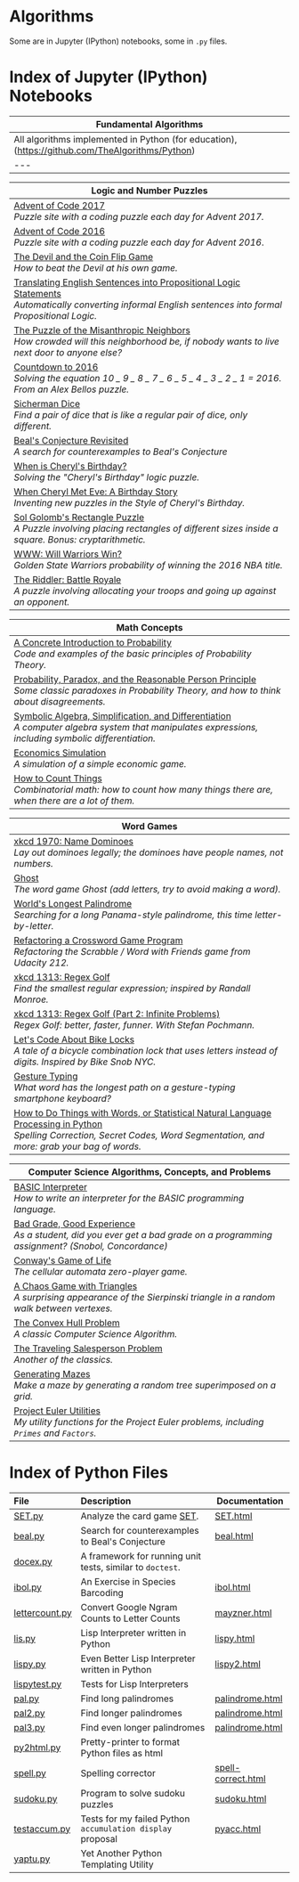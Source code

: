 # Algorithms

Some are in Jupyter (IPython) notebooks, some in `.py` files. 

 
# Index of Jupyter (IPython) Notebooks

|Fundamental Algorithms|
|---|
|All algorithms implemented in Python (for education), (https://github.com/TheAlgorithms/Python)|
|---|


|Logic and Number Puzzles|
|---|
|[Advent of Code 2017](https://github.com/batermj/data_sciences_campaign/tree/master/Python/Algorithms/ipynb/ds00100001_algorithms_python_ex00000002.ipynb)<br>*Puzzle site with a coding puzzle each day for Advent 2017.*|
|[Advent of Code 2016](https://github.com/batermj/data_sciences_campaign/tree/master/Python/Algorithms/ipynb/ds00100001_algorithms_python_ex00000003.ipynb)<br>*Puzzle site with a coding puzzle each day for Advent 2016*.|
|[The Devil and the Coin Flip Game](https://github.com/batermj/data_sciences_campaign/tree/master/Python/Algorithms/ipynb/ds00100001_algorithms_python_ex00000004.ipynb)<br>*How to beat the Devil at his own game.*|
|[Translating English Sentences into Propositional Logic Statements](https://github.com/batermj/data_sciences_campaign/tree/master/Python/Algorithms/ipynb/ds00100001_algorithms_python_ex00000005.ipynb)<br>*Automatically converting informal English sentences into formal Propositional Logic.*|
|[The Puzzle of the Misanthropic Neighbors](https://github.com/batermj/data_sciences_campaign/tree/master/Python/Algorithms/ipynb/ds00100001_algorithms_python_ex00000006.ipynb)<br>*How crowded will this neighborhood be, if nobody wants to live next door to anyone else?*|
|[Countdown to 2016](https://github.com/batermj/data_sciences_campaign/tree/master/Python/Algorithms/ipynb/ds00100001_algorithms_python_ex00000007.ipynb)<br>*Solving the equation 10 _ 9 _ 8 _ 7 _ 6 _ 5 _ 4 _ 3 _ 2 _ 1 = 2016. From an Alex Bellos puzzle.*|
|[Sicherman Dice](https://github.com/batermj/data_sciences_campaign/tree/master/Python/Algorithms/ipynb/ds00100001_algorithms_python_ex00000008.ipynb)<br>*Find a pair of dice that is like a regular pair of dice, only different.*|
|[Beal's Conjecture Revisited](https://github.com/batermj/data_sciences_campaign/tree/master/Python/Algorithms/ipynb/ds00100001_algorithms_python_ex00000009.ipynb)<br>*A search for counterexamples to Beal's Conjecture*|
|[When is Cheryl's Birthday?](https://github.com/batermj/data_sciences_campaign/tree/master/Python/Algorithms/ipynb/ds00100001_algorithms_python_ex00000010.ipynb)<br>*Solving the "Cheryl's Birthday" logic puzzle.*|
|[When Cheryl Met Eve: A Birthday Story](https://github.com/batermj/data_sciences_campaign/tree/master/Python/Algorithms/ipynb/ds00100001_algorithms_python_ex00000011.ipynb)<br>*Inventing new puzzles in the Style of Cheryl's Birthday.*|
|[Sol Golomb's Rectangle Puzzle](https://github.com/batermj/data_sciences_campaign/tree/master/Python/Algorithms/ipynb/ds00100001_algorithms_python_ex00000012.ipynb)<br>*A Puzzle involving placing rectangles of different sizes inside a square. Bonus: cryptarithmetic.*|
|[WWW: Will Warriors Win?](https://github.com/batermj/data_sciences_campaign/tree/master/Python/Algorithms/ipynb/ds00100001_algorithms_python_ex00000013.ipynb)<br>*Golden State Warriors probability of winning the 2016 NBA title.*|
|[The Riddler: Battle Royale](https://github.com/batermj/data_sciences_campaign/tree/master/Python/Algorithms/ipynb/ds00100001_algorithms_python_ex00000014.ipynb)<br>*A puzzle involving allocating your troops and going up against an opponent.*|

|Math Concepts|
|---|
|[A Concrete Introduction to Probability](https://github.com/batermj/data_sciences_campaign/tree/master/Python/Algorithms/ipynb/ds00100001_algorithms_python_ex00000015.ipynb)<br>*Code and examples of the basic principles of Probability Theory.*|
|[Probability, Paradox, and the Reasonable Person Principle](https://github.com/batermj/data_sciences_campaign/tree/master/Python/Algorithms/ipynb/ds00100001_algorithms_python_ex00000016.ipynb)<br>*Some classic paradoxes in Probability Theory, and how to think about disagreements.*|
|[Symbolic Algebra, Simplification, and Differentiation](https://github.com/batermj/data_sciences_campaign/tree/master/Python/Algorithms/ipynb/ds00100001_algorithms_python_ex00000017.ipynb)<br>*A computer algebra system that  manipulates expressions, including symbolic differentiation.*|
|[Economics Simulation](https://github.com/batermj/data_sciences_campaign/tree/master/Python/Algorithms/ipynb/ds00100001_algorithms_python_ex00000018.ipynb)<br>*A simulation of a simple economic game.*|
|[How to Count Things](https://github.com/batermj/data_sciences_campaign/tree/master/Python/Algorithms/ipynb/ds00100001_algorithms_python_ex00000019.ipynb)<br>*Combinatorial math: how to count how many things there are, when there are a lot of them.*|

|Word Games|
|---|
|[xkcd 1970: Name Dominoes](https://github.com/batermj/data_sciences_campaign/tree/master/Python/Algorithms/ipynb/ds00100001_algorithms_python_ex00000020.ipynb)<br>*Lay out dominoes legally; the dominoes have people names, not numbers.*|
|[Ghost](https://github.com/batermj/data_sciences_campaign/tree/master/Python/Algorithms/ipynb/ds00100001_algorithms_python_ex00000021.ipynb)<br>*The word game Ghost (add letters, try to avoid making a word).*|
|[World's Longest Palindrome](https://github.com/batermj/data_sciences_campaign/tree/master/Python/Algorithms/ipynb/ds00100001_algorithms_python_ex00000022.ipynb)<br>*Searching for a long Panama-style palindrome, this time letter-by-letter.*|
|[Refactoring a Crossword Game Program](https://github.com/batermj/data_sciences_campaign/tree/master/Python/Algorithms/ipynb/ds00100001_algorithms_python_ex00000023.ipynb)<br>*Refactoring the Scrabble / Word with Friends game from Udacity 212.*|
|[xkcd 1313: Regex Golf](https://github.com/batermj/data_sciences_campaign/tree/master/Python/Algorithms/ipynb/ds00100001_algorithms_python_ex00000024.ipynb)<br>*Find the smallest regular expression; inspired by Randall Monroe.*|
|[xkcd 1313: Regex Golf (Part 2: Infinite Problems)](https://github.com/batermj/data_sciences_campaign/tree/master/Python/Algorithms/ipynb/ds00100001_algorithms_python_ex00000025.ipynb)<br>*Regex Golf: better, faster, funner. With Stefan Pochmann.*|
|[Let's Code About Bike Locks](https://github.com/batermj/data_sciences_campaign/tree/master/Python/Algorithms/ipynb/ds00100001_algorithms_python_ex00000026.ipynb)<br>*A tale of a bicycle combination lock that uses letters instead of digits. Inspired by Bike Snob NYC.*|
|[Gesture Typing](https://github.com/batermj/data_sciences_campaign/tree/master/Python/Algorithms/ipynb/ds00100001_algorithms_python_ex00000027.ipynb)<br>*What word has the longest path on a gesture-typing smartphone keyboard?*|
|[How to Do Things with Words, or Statistical Natural Language Processing in Python](https://github.com/batermj/data_sciences_campaign/tree/master/Python/Algorithms/ipynb/ds00100001_algorithms_python_ex00000028.ipynb)<br>*Spelling Correction, Secret Codes, Word Segmentation, and more: grab your bag of words.*|

|Computer Science Algorithms, Concepts, and Problems|
|---|
|[BASIC Interpreter](https://github.com/batermj/data_sciences_campaign/tree/master/Python/Algorithms/ipynb/ds00100001_algorithms_python_ex00000029.ipynb)<br>*How to write an interpreter for the BASIC programming language.*|
|[Bad Grade, Good Experience](https://github.com/batermj/data_sciences_campaign/tree/master/Python/Algorithms/ipynb/ds00100001_algorithms_python_ex00000030.ipynb)<br>*As a student, did you ever get a bad grade on a programming assignment? (Snobol, Concordance)*|
|[Conway's Game of Life](https://github.com/batermj/data_sciences_campaign/tree/master/Python/Algorithms/ipynb/ds00100001_algorithms_python_ex00000031.ipynb)<br>*The cellular automata zero-player game.*|
|[A Chaos Game with Triangles](https://github.com/batermj/data_sciences_campaign/tree/master/Python/Algorithms/ipynb/ds00100001_algorithms_python_ex00000032.ipynb)<br>*A surprising appearance of the Sierpinski triangle in a random walk between vertexes.*|
|[The Convex Hull Problem](https://github.com/batermj/data_sciences_campaign/tree/master/Python/Algorithms/ipynb/ds00100001_algorithms_python_ex00000033.ipynb)<br>*A classic Computer Science Algorithm.*|
|[The Traveling Salesperson Problem](https://github.com/batermj/data_sciences_campaign/tree/master/Python/Algorithms/ipynb/ds00100001_algorithms_python_ex00000034.ipynb)<br>*Another of the classics.*|
|[Generating Mazes](https://github.com/batermj/data_sciences_campaign/tree/master/Python/Algorithms/ipynb/ds00100001_algorithms_python_ex00000035.ipynb)<br>*Make a maze by generating a random tree superimposed on a grid.*|
|[Project Euler Utilities](https://github.com/batermj/data_sciences_campaign/tree/master/Python/Algorithms/ipynb/ds00100001_algorithms_python_ex00000036.ipynb)<br>*My utility functions for the Project Euler problems, including `Primes` and `Factors`.*|

# Index of Python Files

| **File** | **Description** | **Documentation**|
|:--------|:-------------------|----|
|[SET.py](https://github.com/norvig/pytudes/blob/master/py/SET.py)|Analyze the card game [SET](http://www.setgame.com/set).|[SET.html](http://norvig.com/SET.html)|
|[beal.py](https://github.com/norvig/pytudes/blob/master/py/beal.py)|Search for counterexamples to Beal's Conjecture|[beal.html](http://norvig.com/beal.html)
|[docex.py](https://github.com/norvig/pytudes/blob/master/py/docex.py)|A framework for running unit tests, similar to `doctest`.|
|[ibol.py](https://github.com/norvig/pytudes/blob/master/py/ibol.py)|An Exercise in Species Barcoding|[ibol.html](http://norvig.com/ibol.html)
|[lettercount.py](https://github.com/norvig/pytudes/blob/master/py/lettercount.py)|Convert Google Ngram Counts to Letter Counts|[mayzner.html](http://norvig.com/mayzner.html)
|[lis.py](https://github.com/norvig/pytudes/blob/master/py/lis.py)|Lisp Interpreter written in Python|[lispy.html](http://norvig.com/lispy.html)
|[lispy.py](https://github.com/norvig/pytudes/blob/master/py/lispy.py)|Even Better Lisp Interpreter written in Python|[lispy2.html](http://norvig.com/lispy2.html)
|[lispytest.py](https://github.com/norvig/pytudes/blob/master/py/lispytest.py)|Tests for Lisp Interpreters|
|[pal.py](https://github.com/norvig/pytudes/blob/master/py/pal.py)|Find long palindromes|[palindrome.html](http://norvig.com/palindrome.html)
|[pal2.py](https://github.com/norvig/pytudes/blob/master/py/pal2.py)|Find longer palindromes|[palindrome.html](http://norvig.com/palindrome.html)
|[pal3.py](https://github.com/norvig/pytudes/blob/master/py/pal3.py)|Find even longer palindromes|[palindrome.html](http://norvig.com/palindrome.html)
|[py2html.py](https://github.com/norvig/pytudes/blob/master/py/py2html.py)|Pretty-printer to format Python files as html|
|[spell.py](https://github.com/norvig/pytudes/blob/master/py/spell.py)|Spelling corrector|[spell-correct.html](http://norvig.com/spell-correct.html)
|[sudoku.py](https://github.com/norvig/pytudes/blob/master/py/sudoku.py)|Program to solve sudoku puzzles|[sudoku.html](http://norvig.com/sudoku.html)
|[testaccum.py](https://github.com/norvig/pytudes/blob/master/py/testaccum.py)|Tests for my failed Python `accumulation display` proposal|[pyacc.html](http://norvig.com/pyacc.html)
|[yaptu.py](https://github.com/norvig/pytudes/blob/master/py/yaptu.py)|Yet Another Python Templating Utility|

